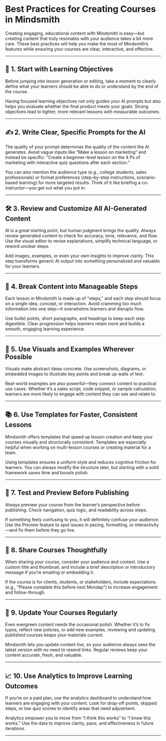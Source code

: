 # Best Practices for Creating Courses in Mindsmith

Creating engaging, educational content with Mindsmith is easy—but creating content that truly resonates with your audience takes a bit more care. These best practices will help you make the most of Mindsmith’s features while ensuring your courses are clear, interactive, and effective.

---

## 🧠 1. Start with Learning Objectives

Before jumping into lesson generation or editing, take a moment to clearly define what your learners should be able to do or understand by the end of the course.

Having focused learning objectives not only guides your AI prompts but also helps you evaluate whether the final product meets your goals. Strong objectives lead to tighter, more relevant lessons with measurable outcomes.

---

## ✍️ 2. Write Clear, Specific Prompts for the AI

The quality of your prompt determines the quality of the content the AI generates. Avoid vague inputs like “Make a lesson on marketing” and instead be specific: “Create a beginner-level lesson on the 4 Ps of marketing with interactive quiz questions after each section.”

You can also mention the audience type (e.g., college students, sales professionals) or format preferences (step-by-step instructions, scenario-based learning) for more targeted results. Think of it like briefing a co-instructor—you get out what you put in.

---

## 🛠 3. Review and Customize All AI-Generated Content

AI is a great starting point, but human judgment brings the quality. Always review generated content to check for accuracy, tone, relevance, and flow. Use the visual editor to revise explanations, simplify technical language, or reword unclear steps.

Add images, examples, or even your own insights to improve clarity. This step transforms generic AI output into something personalized and valuable for your learners.

---

## 🧩 4. Break Content into Manageable Steps

Each lesson in Mindsmith is made up of "steps," and each step should focus on a single idea, concept, or interaction. Avoid cramming too much information into one step—it overwhelms learners and disrupts flow.

Use bullet points, short paragraphs, and headings to keep each step digestible. Clear progression helps learners retain more and builds a smooth, engaging learning experience.

---

## 📸 5. Use Visuals and Examples Wherever Possible

Visuals make abstract ideas concrete. Use screenshots, diagrams, or embedded images to illustrate key points and break up walls of text.

Real-world examples are also powerful—they connect content to practical use cases. Whether it’s a sales script, code snippet, or sample calculation, learners are more likely to engage with content they can see and relate to.

---

## 📚 6. Use Templates for Faster, Consistent Lessons

Mindsmith offers templates that speed up lesson creation and keep your courses visually and structurally consistent. Templates are especially helpful when working on multi-lesson courses or creating material for a team.

Using templates ensures a uniform style and reduces cognitive friction for learners. You can always modify the structure later, but starting with a solid framework saves time and boosts polish.

---

## 🔄 7. Test and Preview Before Publishing

Always preview your course from the learner’s perspective before publishing. Check navigation, quiz logic, and readability across steps.

If something feels confusing to you, it will definitely confuse your audience. Use the Preview feature to spot issues in pacing, formatting, or interactivity—and fix them before they go live.

---

## 🔗 8. Share Courses Thoughtfully

When sharing your course, consider your audience and context. Use a custom title and thumbnail, and include a brief description or introductory message if you’re emailing or embedding it.

If the course is for clients, students, or stakeholders, include expectations (e.g., “Please complete this before next Monday”) to increase engagement and follow-through.

---

## 🔧 9. Update Your Courses Regularly

Even evergreen content needs the occasional polish. Whether it’s to fix typos, reflect new policies, or add new examples, reviewing and updating published courses keeps your materials current.

Mindsmith lets you update content live, so your audience always sees the latest version with no need to resend links. Regular reviews keep your content accurate, fresh, and valuable.

---

## 📈 10. Use Analytics to Improve Learning Outcomes

If you’re on a paid plan, use the analytics dashboard to understand how learners are engaging with your content. Look for drop-off points, skipped steps, or low quiz scores to identify areas that need adjustment.

Analytics empower you to move from “I think this works” to “I know this works.” Use the data to improve clarity, pace, and effectiveness in future iterations.

---
